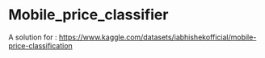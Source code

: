 # Mobile_price_classifier
A solution for : https://www.kaggle.com/datasets/iabhishekofficial/mobile-price-classification

